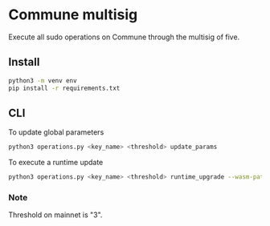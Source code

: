 # Commune multisig

Execute all sudo operations on Commune through the multisig of five.

## Install

```sh
python3 -m venv env
pip install -r requirements.txt
```

## CLI

To update global parameters

```sh
python3 operations.py <key_name> <threshold> update_params
```

To execute a runtime update

```sh
python3 operations.py <key_name> <threshold> runtime_upgrade --wasm-path <path_to_wasm>
```

### Note

Threshold on mainnet is "3".
